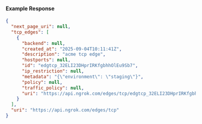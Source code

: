 <!-- Code generated for API Clients. DO NOT EDIT. -->

#### Example Response

```json
{
  "next_page_uri": null,
  "tcp_edges": [
    {
      "backend": null,
      "created_at": "2025-09-04T10:11:41Z",
      "description": "acme tcp edge",
      "hostports": null,
      "id": "edgtcp_32ELI23DHprIRKfgbhhOlEu9Sb7",
      "ip_restriction": null,
      "metadata": "{\"environment\": \"staging\"}",
      "policy": null,
      "traffic_policy": null,
      "uri": "https://api.ngrok.com/edges/tcp/edgtcp_32ELI23DHprIRKfgbhhOlEu9Sb7"
    }
  ],
  "uri": "https://api.ngrok.com/edges/tcp"
}
```
